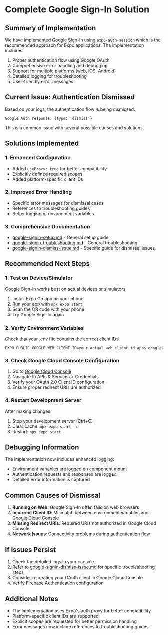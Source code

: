 # Complete Google Sign-In Solution

## Summary of Implementation

We have implemented Google Sign-In using `expo-auth-session` which is the recommended approach for Expo applications. The implementation includes:

1. Proper authentication flow using Google OAuth
2. Comprehensive error handling and debugging
3. Support for multiple platforms (web, iOS, Android)
4. Detailed logging for troubleshooting
5. User-friendly error messages

## Current Issue: Authentication Dismissed

Based on your logs, the authentication flow is being dismissed:
```
Google Auth response: {type: 'dismiss'}
```

This is a common issue with several possible causes and solutions.

## Solutions Implemented

### 1. Enhanced Configuration
- Added `useProxy: true` for better compatibility
- Explicitly defined required scopes
- Added platform-specific client IDs

### 2. Improved Error Handling
- Specific error messages for dismissal cases
- References to troubleshooting guides
- Better logging of environment variables

### 3. Comprehensive Documentation
- [google-signin-setup.md](file:///d:/StuddyBuddy/google-signin-setup.md) - General setup guide
- [google-signin-troubleshooting.md](file:///d:/StuddyBuddy/google-signin-troubleshooting.md) - General troubleshooting
- [google-signin-dismiss-issue.md](file:///d:/StuddyBuddy/google-signin-dismiss-issue.md) - Specific guide for dismissal issues

## Recommended Next Steps

### 1. Test on Device/Simulator
Google Sign-In works best on actual devices or simulators:
1. Install Expo Go app on your phone
2. Run your app with `npx expo start`
3. Scan the QR code with your phone
4. Try Google Sign-In again

### 2. Verify Environment Variables
Check that your [.env](file:///d:/StuddyBuddy/.env) file contains the correct client IDs:
```
EXPO_PUBLIC_GOOGLE_WEB_CLIENT_ID=your_actual_web_client_id.apps.googleusercontent.com
```

### 3. Check Google Cloud Console Configuration
1. Go to [Google Cloud Console](https://console.cloud.google.com/)
2. Navigate to APIs & Services > Credentials
3. Verify your OAuth 2.0 Client ID configuration
4. Ensure proper redirect URIs are authorized

### 4. Restart Development Server
After making changes:
1. Stop your development server (Ctrl+C)
2. Clear cache: `npx expo start -c`
3. Restart: `npx expo start`

## Debugging Information

The implementation now includes enhanced logging:
- Environment variables are logged on component mount
- Authentication requests and responses are logged
- Detailed error information is captured

## Common Causes of Dismissal

1. **Running on Web**: Google Sign-In often fails on web browsers
2. **Incorrect Client ID**: Mismatch between environment variables and Google Cloud Console
3. **Missing Redirect URIs**: Required URIs not authorized in Google Cloud Console
4. **Network Issues**: Connectivity problems during authentication flow

## If Issues Persist

1. Check the detailed logs in your console
2. Refer to [google-signin-dismiss-issue.md](file:///d:/StuddyBuddy/google-signin-dismiss-issue.md) for specific troubleshooting steps
3. Consider recreating your OAuth client in Google Cloud Console
4. Verify Firebase Authentication configuration

## Additional Notes

- The implementation uses Expo's auth proxy for better compatibility
- Platform-specific client IDs are supported
- Explicit scopes are requested for better permission handling
- Error messages now include references to troubleshooting guides